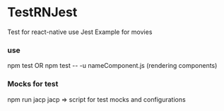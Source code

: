 # TestRNJest
Test for react-native use Jest
Example for movies 


### use
npm test OR npm test -- -u nameComponent.js (rendering components)

### Mocks for test
npm run jacp
jacp => script for test mocks and configurations
